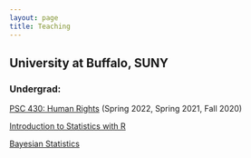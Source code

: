 ```yaml
---
layout: page
title: Teaching
---
```


## University at Buffalo, SUNY

### Undergrad:

[PSC 430: Human Rights](https://github.com/newton-c/newton-c.github.io/tree/main/content/assets/Newton_Syllabus_Human_Rights.pdf) (Spring 2022, Spring 2021, Fall 2020)

[Introduction to Statistics with R](https://github.com/newton-c/newton-c.github.io/tree/main/content/assets/Newton_Syllabus_Intro_Stats.pdf)

[Bayesian Statistics](https://github.com/newton-c/newton-c.github.io/tree/main/content/assets/Newton_Syllabus_Bayesian_Stats.pdf)
